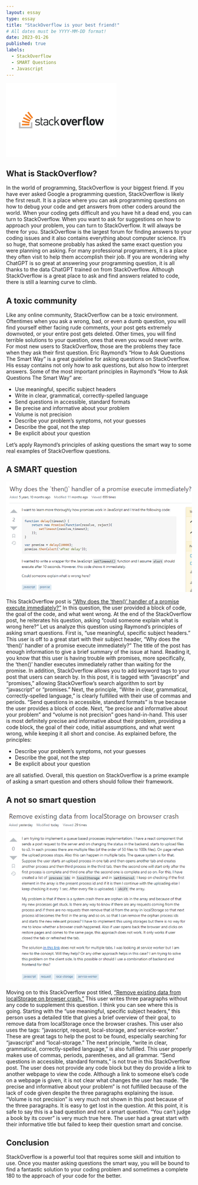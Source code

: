 ```yaml
---
layout: essay
type: essay
title: "StackOverflow is your best friend!"
# All dates must be YYYY-MM-DD format!
date: 2023-01-26
published: true
labels:
  - StackOverflow
  - SMART Questions
  - Javascript
---
```


<img width="300px" class="pe-4" src="../img/stackoverflow.png">

## What is StackOverflow?

In the world of programming, StackOverflow is your biggest friend. If you have ever asked Google a programming question, StackOverflow is likely the first result. It is a place where you can ask programming questions on how to debug your code and get answers from other coders around the world. When your coding gets difficult and you have hit a dead end, you can turn to StackOverflow. When you want to ask for suggestions on how to approach your problem, you can turn to StackOverflow. It will always be there for you. StackOverflow is the largest forum for finding answers to your coding issues and it also contains everything about computer science. It’s so huge, that someone probably has asked the same exact question you were planning on asking. For many professional programmers, it is a place they often visit to help them accomplish their job. If you are wondering why ChatGPT is so great at answering your programming question, it is all thanks to the data ChatGPT trained on from StackOverflow. Although StackOverflow is a great place to ask and find answers related to code, there is still a learning curve to climb.

## A toxic community

Like any online community, StackOverflow can be a toxic environment. Oftentimes when you ask a wrong, bad, or even a dumb question, you will find yourself either facing rude comments, your post gets extremely downvoted, or your entire post gets deleted. Other times, you will find terrible solutions to your question, ones that even you would never write. For most new users to StackOverflow, those are the problems they face when they ask their first question. Eric Raymond’s “How to Ask Questions The Smart Way” is a great guideline for asking questions on StackOverflow. His essay contains not only how to ask questions, but also how to interpret answers. Some of the most important principles in Raymond’s “How to Ask Questions The Smart Way” are: 
- Use meaningful, specific subject headers
- Write in clear, grammatical, correctly-spelled language
- Send questions in accessible, standard formats
- Be precise and informative about your problem
- Volume is not precision 
- Describe your problem’s symptoms, not your guesses
- Describe the goal, not the step
- Be explicit about your question

Let’s apply Raymond’s principles of asking questions the smart way to some real examples of StackOverflow questions.

## A SMART question

<img width="600px" class="d-block mx-auto pe-4" src="../img/smart-question.png">

This StackOverflow post is [“Why does the ‘then()’ handler of a promise execute immediately?”](https://stackoverflow.com/questions/42903253/why-does-the-then-handler-of-a-promise-execute-immediately) In this question, the user provided a block of code, the goal of the code, and what went wrong. At the end of the StackOverflow post, he reiterates his question, asking “could someone explain what is wrong here?” Let us analyze this question using Raymond’s principles of asking smart questions. First is, “use meaningful, specific subject headers.” This user is off to a great start with their subject header, “Why does the ‘then()’ handler of a promise execute immediately?” The title of the post has enough information to give a brief summary of the issue at hand. Reading it, you know that this user is having trouble with promises, more specifically, the ‘then()’ handler executes immediately rather than waiting for the promise. In addition, StackOverflow allows you to add keyword tags to your post that users can search by. In this post, it is tagged with “javascript” and “promises,” allowing StackOverflow’s search algorithm to sort by “javascript” or “promises.” Next, the principle, “Write in clear, grammatical, correctly-spelled language,” is clearly fulfilled with their use of commas and periods. “Send questions in accessible, standard formats” is true because the user provides a block of code. Next, “be precise and informative about your problem” and “volume is not precision” goes hand-in-hand. This user is most definitely precise and informative about their problem, providing a code block, the goal of their code, initial assumptions, and what went wrong, while keeping it all short and concise. As explained before, the principles: 
- Describe your problem’s symptoms, not your guesses
- Describe the goal, not the step
- Be explicit about your question

are all satisfied. Overall, this question on StackOverflow is a prime example of asking a smart question and others should follow their framework.

## A not so smart question

<img width="600px" class="d-block mx-auto pe-4" src="../img/not-smart-question.png">

Moving on to this StackOverflow post titled, [“Remove existing data from localStorage on browser crash.”](https://stackoverflow.com/questions/75242377/remove-existing-data-from-localstorage-on-browser-crash) This user writes three paragraphs without any code to supplement this question. I think you can see where this is going. Starting with the “use meaningful, specific subject headers,” this person uses a detailed title that gives a brief overview of their goal, to remove data from localStorage once the browser crashes. This user also uses the tags: “javascript, request, local-storage, and service-worker.” These are great tags to help the post to be found, especially searching for “javascript” and “local-storage.” The next principle, “write in clear, grammatical, correctly-spelled language,” is also fulfilled. This user properly makes use of commas, periods, parentheses, and all grammar. “Send questions in accessible, standard formats,” is not true in this StackOverflow post. The user does not provide any code block but they do provide a link to another webpage to view the code. Although a link to someone else’s code on a webpage is given, it is not clear what changes the user has made. “Be precise and informative about your problem” is not fulfilled because of the lack of code given despite the three paragraphs explaining the issue. “Volume is not precision” is very much not shown in this post because of the three paragraphs. It is easy to get lost in the question. At this point, it is safe to say this is a bad question and not a smart question. “You can’t judge a book by its cover” is very much true here. The user had a great start with their informative title but failed to keep their question smart and concise.

## Conclusion

StackOverflow is a powerful tool that requires some skill and intuition to use. Once you master asking questions the smart way, you will be bound to find a fantastic solution to your coding problem and sometimes a complete 180 to the approach of your code for the better. 
